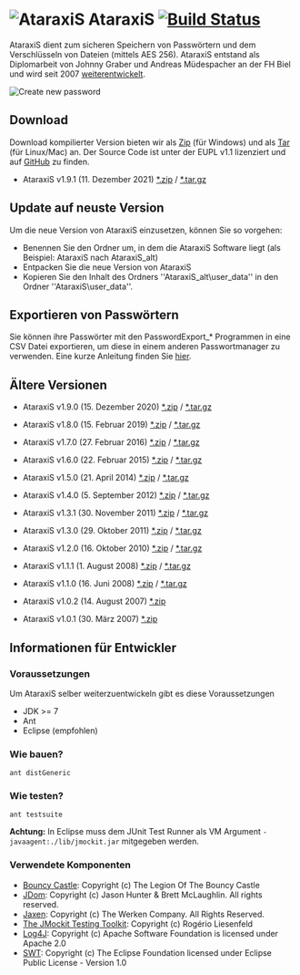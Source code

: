# ![AtaraxiS](https://jgraber.ch/AtaraxiS/wiki/Info_Ataraxis.png) AtaraxiS [![Build Status](https://travis-ci.org/jgraber/ataraxis.svg?branch=master)](https://travis-ci.org/jgraber/ataraxis)

AtaraxiS dient zum sicheren Speichern von Passwörtern und dem Verschlüsseln von Dateien (mittels AES 256).
AtaraxiS entstand als Diplomarbeit von Johnny Graber und Andreas Müdespacher an der 
FH Biel und wird seit 2007 [weiterentwickelt](https://github.com/jgraber/ataraxis/blob/master/changelog.md). 

![Create new password](https://jgraber.ch/AtaraxiS/wiki/Ataraxis_PasswortErzeugen.png)

## Download
Download kompilierter Version bieten wir als [Zip](https://jgraber.ch/AtaraxiS/AtaraxiS_191.zip) (für Windows) 
und als [Tar](https://jgraber.ch/AtaraxiS/AtaraxiS_191.tar.gz) (für Linux/Mac) an. Der Source Code 
ist unter der EUPL v1.1 lizenziert und auf [GitHub](https://github.com/jgraber/ataraxis) zu finden.

* AtaraxiS v1.9.1 (11. Dezember 2021) [*.zip](https://jgraber.ch/AtaraxiS/AtaraxiS_191.zip) / [*.tar.gz](https://jgraber.ch/AtaraxiS/AtaraxiS_191.tar.gz)

## Update auf neuste Version
Um die neue Version von AtaraxiS einzusetzen, können Sie so vorgehen:
 * Benennen Sie den Ordner um, in dem die AtaraxiS Software liegt (als Beispiel: AtaraxiS nach AtaraxiS_alt)
 * Entpacken Sie die neue Version von AtaraxiS
 * Kopieren Sie den Inhalt des Ordners ''AtaraxiS_alt\user_data\'' in den Ordner ''AtaraxiS\user_data\''.

## Exportieren von Passwörtern
Sie können ihre Passwörter mit den PasswordExport_* Programmen in eine CSV Datei exportieren, um diese in einem anderen Passwortmanager zu verwenden. Eine kurze Anleitung finden Sie [hier](https://graberj.wordpress.com/2019/02/15/ataraxis-1-8-veroffentlicht/).


## Ältere Versionen
* AtaraxiS v1.9.0 (15. Dezember 2020) [*.zip](https://jgraber.ch/AtaraxiS/AtaraxiS_190.zip) / [*.tar.gz](https://jgraber.ch/AtaraxiS/AtaraxiS_190.tar.gz)

* AtaraxiS v1.8.0 (15. Februar 2019) [*.zip](https://jgraber.ch/AtaraxiS/AtaraxiS_180.zip) / [*.tar.gz](https://jgraber.ch/AtaraxiS/AtaraxiS_180.tar.gz)

* AtaraxiS v1.7.0 (27. Februar 2016) [*.zip](https://jgraber.ch/AtaraxiS/AtaraxiS_170.zip) / [*.tar.gz](https://jgraber.ch/AtaraxiS/AtaraxiS_170.tar.gz)

* AtaraxiS v1.6.0 (22. Februar 2015) [*.zip](https://jgraber.ch/AtaraxiS/AtaraxiS_160.zip) / [*.tar.gz](https://jgraber.ch/AtaraxiS/AtaraxiS_160.tar.gz)

* AtaraxiS v1.5.0 (21. April 2014) [*.zip](https://jgraber.ch/AtaraxiS/AtaraxiS_150.zip) / [*.tar.gz](https://jgraber.ch/AtaraxiS/AtaraxiS_150.tar.gz)

* AtaraxiS v1.4.0 (5. September 2012) [*.zip](https://jgraber.ch/AtaraxiS/AtaraxiS_140.zip) / [*.tar.gz](https://jgraber.ch/AtaraxiS/AtaraxiS_140.tar.gz)

* AtaraxiS v1.3.1 (30. November 2011) [*.zip](https://jgraber.ch/AtaraxiS/AtaraxiS_131.zip) / [*.tar.gz](https://jgraber.ch/AtaraxiS/AtaraxiS_131.tar.gz)

* AtaraxiS v1.3.0 (29. Oktober 2011)  [*.zip](https://jgraber.ch/AtaraxiS/AtaraxiS_130.zip) / [*.tar.gz](https://jgraber.ch/AtaraxiS/AtaraxiS_130.tar.gz)

* AtaraxiS v1.2.0 (16. Oktober 2010) [*.zip](https://jgraber.ch/AtaraxiS/AtaraxiS_120.zip) / [*.tar.gz](https://jgraber.ch/AtaraxiS/AtaraxiS_120.tar.gz) 

* AtaraxiS v1.1.1 (1. August 2008) [*.zip](https://jgraber.ch/AtaraxiS/AtaraxiS_111.zip) / [*.tar.gz](https://jgraber.ch/AtaraxiS/AtaraxiS_111.tar.gz) 

* AtaraxiS v1.1.0 (16. Juni 2008) [*.zip](https://jgraber.ch/AtaraxiS/AtaraxiS_110.zip) / [*.tar.gz](https://jgraber.ch/AtaraxiS/AtaraxiS_110.tar.gz) 

* AtaraxiS v1.0.2 (14. August 2007) [*.zip](https://jgraber.ch/AtaraxiS/AtaraxiS_102.zip)

* AtaraxiS v1.0.1 (30. März 2007) [*.zip](https://projects.hti.bfh.ch/ataraxis/AtaraxiS_101.zip)


## Informationen für Entwickler

### Voraussetzungen
Um AtaraxiS selber weiterzuentwickeln gibt es diese Voraussetzungen
* JDK >= 7
* Ant
* Eclipse (empfohlen)


### Wie bauen?
`ant distGeneric`

### Wie testen?
`ant testsuite`

**Achtung:** In Eclipse muss dem JUnit Test Runner als VM Argument `-javaagent:./lib/jmockit.jar` mitgegeben werden.

### Verwendete Komponenten
* [Bouncy Castle](http://www.bouncycastle.org/): Copyright (c) The Legion Of The Bouncy Castle
* [JDom](http://www.jdom.org/): Copyright (c) Jason Hunter & Brett McLaughlin. All rights reserved.
* [Jaxen](http://www.cafeconleche.org/jaxen/): Copyright (c) The Werken Company. All Rights Reserved.
* [The JMockit Testing Toolkit](http://jmockit.github.io/): Copyright (c) Rogério Liesenfeld
* [Log4J](http://logging.apache.org/log4j/): Copyright (c) Apache Software Foundation is licensed under Apache 2.0
* [SWT](http://eclipse.org/swt/): Copyright (c) The Eclipse Foundation licensed under Eclipse Public License - Version 1.0
